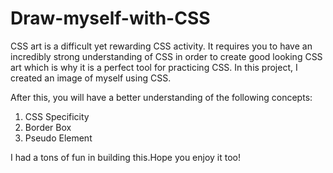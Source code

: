 # Draw-myself-with-CSS

CSS art is a difficult yet rewarding CSS activity. It requires you to have an incredibly strong understanding 
of CSS in order to create good looking CSS art which is why it is a perfect tool for practicing CSS. In this project,
I created an image of myself using CSS.

After this, you will have a better understanding of the following concepts:
1. CSS Specificity 
2. Border Box
3. Pseudo Element

I had a tons of fun in building this.Hope you enjoy it too!
